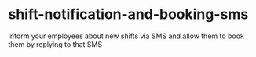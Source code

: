 # shift-notification-and-booking-sms
Inform your employees about new shifts via SMS and allow them to book them by replying to that SMS

